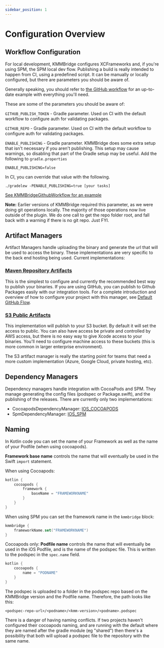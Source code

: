 ```yaml
---
sidebar_position: 1
---
```


# Configuration Overview

## Workflow Configuration

For local development, KMMBridge configures XCFrameworks and, if you're using SPM, the SPM local dev flow. Publishing a build is really intended to happen from CI, using a predefined script. It can be manually or locally configured, but there are parameters you should be aware of.

Generally speaking, you should refer to [the GitHub workflow](https://github.com/touchlab/KMMBridgeGithubWorkflow/blob/main/.github/workflows/faktorybuildbranches.yml) for an up-to-date example with everything you'll need.

These are some of the parameters you should be aware of:


`GITHUB_PUBLISH_TOKEN` - Gradle parameter. Used on CI with the default workflow to configure auth for validating packages.

`GITHUB_REPO` - Gradle parameter. Used on CI with the default workflow to configure auth for validating packages.

`ENABLE_PUBLISHING` - Gradle parameter. KMMBridge does some extra setup that isn't necessary if you aren't publishing. This setup may cause warnings, so disabling that part of the Gradle setup may be useful. Add the following to `gradle.properties`

```
ENABLE_PUBLISHING=false
```

In CI, you can override that value with the following.

```shell
./gradelew -PENABLE_PUBLISHING=true [your tasks]
```

[See KMMBridgeGithubWorkflow for an example](https://github.com/touchlab/KMMBridgeGithubWorkflow/blob/b99bb8222c2c38980d18cedd175a0d0c5f88e2dc/.github/workflows/faktorybuildbranches.yml#L94)

**Note:** Earlier versions of KMMBridge required this parameter, as we were doing git operations locally. The majority of those operations now live outside of the plugin. We do one call to get the repo folder root, and fall back with a warning if there is no git repo. Just FYI.

## Artifact Managers

Artifact Managers handle uploading the binary and generate the url that will be used to access the binary. These implementations are very specific to the back end hosting being used. Current implementations:

### [Maven Repository Artifacts](../artifacts/MAVEN_REPO_ARTIFACTS)

This is the simplest to configure and currently the recommended best way to publish your binaries. If you are using GitHub, you can publish to Github Packages easily with our integration tools. For a complete introduction and overview of how to configure your project with this manager, see [Default GitHub Flow](../DEFAULT_GITHUB_FLOW.md).

### [S3 Public Artifacts](../artifacts/S3_PUBLIC_ARTIFACTS.md)

This implementation will publish to your S3 bucket. By default it will set the access to public. You can also have access be private and controlled by AWS access, but there is no easy way to give Xcode access to your binaries. You'll need to configure machine access to these buckets (this is more common in larger enterprise environment).

The S3 artifact manager is really the starting point for teams that need a more custom implementation (Azure, Google Cloud, private hosting, etc).

## Dependency Managers

Dependency managers handle integration with CocoaPods and SPM. They manage generating the config files (podspec or Package.swift), and the publishing of the releases. There are currently only two implementations:

* CocoapodsDependencyManager: [IOS_COCOAPODS](../cocoapods/01_IOS_COCOAPODS.md) 
* SpmDependencyManager: [IOS_SPM](../spm/01_IOS_SPM.md)

## Naming

In Kotlin code you can set the name of your Framework as well as the name of your Podfile (when using cocoapods).

**Framework base name** controls the name that will eventually be used in the Swift `import` statement.

When using Cocoapods:

```kotlin
kotlin {
    cocoapods {
        framework {
            baseName = "FRAMEWORKNAME"
        }
    }
}
```

When using SPM you can set the framework name in the `kmmbridge` block:

```kotlin
kmmbridge {
    frameworkName.set("FRAMEWORKNAME")
}
```

Cocoapods only:
**Podfile name** controls the name that will eventually be used in the iOS Podfile, and is the name of the podspec file. This is written to the podspec in the `spec.name` field.

```kotlin
kotlin {
    cocoapods {
        name = "PODNAME"
    }
}
```

The podspec is uploaded to a folder in the podspec repo based on the KMMBridge version and the Podfile name. Therefore, the path looks like this:
```
<podspec-repo-url>/<podname>/<kmm-version>/<podname>.podspec
```

There is a danger of having naming conflicts. If two projects haven't configured their cocoapods naming, and are running with the default where they are named after the gradle module (eg "shared") then there's a possibility that both will upload a podspec file to the repository with the same name.
